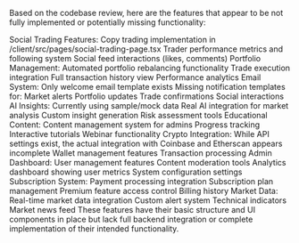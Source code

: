 Based on the codebase review, here are the features that appear to be not fully implemented or potentially missing functionality:

Social Trading Features:
Copy trading implementation in /client/src/pages/social-trading-page.tsx
Trader performance metrics and following system
Social feed interactions (likes, comments)
Portfolio Management:
Automated portfolio rebalancing functionality
Trade execution integration
Full transaction history view
Performance analytics
Email System:
Only welcome email template exists
Missing notification templates for:
Market alerts
Portfolio updates
Trade confirmations
Social interactions
AI Insights:
Currently using sample/mock data
Real AI integration for market analysis
Custom insight generation
Risk assessment tools
Educational Content:
Content management system for admins
Progress tracking
Interactive tutorials
Webinar functionality
Crypto Integration:
While API settings exist, the actual integration with Coinbase and Etherscan appears incomplete
Wallet management features
Transaction processing
Admin Dashboard:
User management features
Content moderation tools
Analytics dashboard showing user metrics
System configuration settings
Subscription System:
Payment processing integration
Subscription plan management
Premium feature access control
Billing history
Market Data:
Real-time market data integration
Custom alert system
Technical indicators
Market news feed
These features have their basic structure and UI components in place but lack full backend integration or complete implementation of their intended functionality.